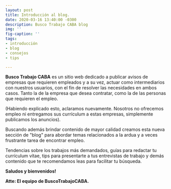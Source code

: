 ```yaml
---
layout: post
title: Introducción al blog.
date: 2020-03-16 13:40:00 -0300
description: Busco Trabajo CABA blog
img: ''
fig-caption: ''
tags:
- introducción
- blog
- consejos
- tips

---
```

**Busco Trabajo CABA** es un sitio web dedicado a publicar avisos de empresas que requieren empleados y a su vez, actuar como intermediarios con nuestros usuarios, con el fin de resolver las necesidades en ambos casos. Tanto la de la empresa que desea contratar, como la de las personas que requieren el empleo.

(Habiendo explicado esto, aclaramos nuevamente. Nosotros no ofrecemos empleo ni entregamos sus currículum a estas empresas, simplemente publicamos los anuncios).

Buscando además brindar contenido de mayor calidad creamos esta nueva sección de "blog" para abordar temas relacionados a la ardua y a veces frustrante tarea de encontrar empleo.

Tendencias sobre los trabajos más demandados, guías para redactar tu currículum vítae, tips para presentarte a tus entrevistas de trabajo y demás contenido que te recomendamos leas para facilitar tu búsqueda.

**Saludos y bienvenidos!**

**Atte: El equipo de BuscoTrabajoCABA.**